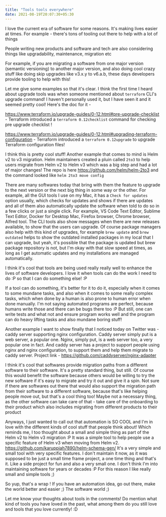 ```yaml
---
title: "Tools tools everywhere"
date: 2021-08-19T20:07:30+05:30
---
```


I love the current era of software for some reasons. It's making lives easier at times. For example - there's tons of tooling out there to help with a lot of things

People writing new products and software and tech are also considering things like upgradability, maintenance, migration etc

For example, if you are migrating a software from one major version (semantic versioning) to another major version, and also doing cool crazy stuff like doing skip upgrades like v3.x.y to v6.a.b, these days developers provide tooling to help with this!

Let me give some examples so that it's clear. I think the first time I heard about upgrade tools was when someone mentioned about `terraform` CLI's upgrade command! I haven't personally used it, but I have seen it and it seemed pretty cool! Here's the doc for it -

https://www.terraform.io/upgrade-guides/0-12.html#pre-upgrade-checklist - Terraform introduced a `terraform 0.12checklist` command for checking pre upgrade checklist !

https://www.terraform.io/upgrade-guides/0-12.html#upgrading-terraform-configuration - Terraform introduced a `terraform 0.12upgrade` to upgrade Terraform configuration files!

I think this is pretty cool stuff! Another example that comes to mind is Helm v2 to v3 migration. Helm maintainers created a pluin called `2to3` to help users migrate from Helm v2 to Helm v3 which was a big step and had a lot of major changes! The repo is here https://github.com/helm/helm-2to3 and the command looked like `helm 2to3 move config`

There are many softwares today that bring with them the feature to upgrade to the next version or the next big thing in some way or the other. For example, all the GUI tools I use on my Mac, it has a `Check for updates` option usually, which checks for updates and shows if there are updates and all of them also automatically update the software when told to do so in a few clicks or just a single click. For example, VS Code Text Editor, Sublime Text Editor, Docker for Desktop Mac, Firefox browser, Chrome browser, Alfred tool. The CLI tools also show messages when there are new releases available, to show that the users can upgrade. Of course package managers also help with this kind of upgrades, for example `brew update` and `brew outdated` helps to show the outdated installed packages in my local that I can upgrade, but yeah, it's possible that the package is updated but brew package repository is not, but I'm okay with that slow speed at times, as long as I get automatic updates and my installations are managed automatically.

I think it's cool that tools are being used really really well to enhance the lives of software developers. I love it when tools can do the work I need to do :P so that I can do something else! :P

If a tool can do something, it's better for it to do it, especially when it comes to some mundane tasks, and also when it comes to some really complex tasks, which when done by a human is also prone to human error when done manually. I'm not saying automated programs are perfect, because humans write those and there can be bugs there too :P But still, one can write tests and what not and ensure program works well and the program can do heavy lifting tasks and also mundane boring stuff!

Another example I want to show finally that I noticed today on Twitter was - caddy server supporting nginx configuration. Caddy server simply put is a web server, a popular one. Nginx, simply put, is a web server too, a very popular one in fact. And caddy server has a project to support people using nginx and nginx configuration, to support them and help them migrate to caddy server. Project link - https://github.com/caddyserver/nginx-adapter

I think it's cool that softwares provide migration paths from a different software to their software. It's a pretty standard thing, but still. Of course this would benefit the software because others would be willing to try the new software if it's easy to migrate and try it out and give it a spin. Not sure if there are softwares out there that would also support the migration path from their software to a different software, because that's like helping people move out, but that's a cool thing too! Maybe not a necessary thing, as the other software can take care of that - take care of the onboarding to their product which also includes migrating from different products to their product

Anyways, I just wanted to call out that automation is SO COOL and I'm in love with the different kinds of cool stuff that people think about! Which reminds me, I too thought about a small and simple thing as part of the Helm v2 to Helm v3 migration :P It was a simple tool to help people use a specific feature of Helm v3 when moving from Helm v2. https://github.com/karuppiah7890/helm-schema-gen/ It's a very simple and small tool with very specific features. I don't maintain it now, as it was supposed to be just a small time frame project, a one time thing and that's it. Like a side project for fun and also a very small one. I don't think I'm into maintaining software for years or decades :P For this reason I like really small and simple tools ;)

So yup, that's a wrap ! If you have an automation idea, go out there, make the world better and easier ;) The software world ;)

Let me know your thoughts about tools in the comments! Do mention what kind of tools you have loved in the past, what among them do you still love and tools that you love currently! :D
